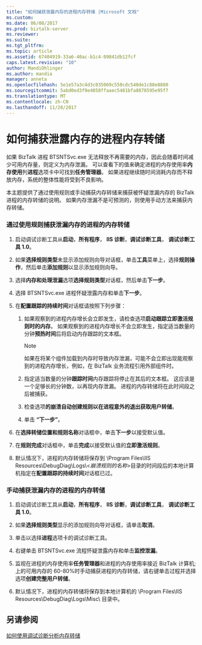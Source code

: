 ```yaml
---
title: "如何捕获泄露内存的进程内存转储 |Microsoft 文档"
ms.custom: 
ms.date: 06/08/2017
ms.prod: biztalk-server
ms.reviewer: 
ms.suite: 
ms.tgt_pltfrm: 
ms.topic: article
ms.assetid: 67404919-33a6-40ac-b1c4-09841db12fcf
caps.latest.revision: "10"
author: MandiOhlinger
ms.author: mandia
manager: anneta
ms.openlocfilehash: 5e1e57a3c4d3c035069c550cdc540de1c88e8880
ms.sourcegitcommit: 5abd0ed3f9e4858ffaaec5481bfa8878595e95f7
ms.translationtype: MT
ms.contentlocale: zh-CN
ms.lasthandoff: 11/28/2017
---
```

# <a name="how-to-capture-a-memory-dump-of-a-process-that-is-leaking-memory"></a>如何捕获泄露内存的进程内存转储
如果 BizTalk 进程 BTSNTSvc.exe 无法释放不再需要的内存，因此会随着时间减少可用内存量，则定义为内存泄漏。 可以查看下的值来确定进程的内存使用率**内存使用**列**进程**选项卡中可找到**任务管理器**。 如果进程继续随时间消耗内存而不释放内存，系统的整体性能将受到不良影响。  
  
 本主题提供了通过使用规则或手动捕获内存转储来捕获被怀疑泄漏内存的 BizTalk 进程的内存转储的说明。 如果内存泄漏不是可预测的，则使用手动方法来捕获内存转储。  
  
### <a name="to-capture-a-memory-dump-of-a-process-that-is-leaking-memory-by-using-a-rule"></a>通过使用规则捕获泄漏内存的进程的内存转储  
  
1.  启动调试诊断工具从**启动**，**所有程序**， **IIS 诊断**，**调试诊断工具**， **调试诊断工具 1.0**。  
  
2.  如果**选择规则类型**未显示添加规则向导对话框，单击**工具**菜单上，选择**规则操作**，然后单击**添加规则**以显示添加规则向导。  
  
3.  选择**内存和处理泄漏**选项**选择规则类型**对话框，然后单击**下一步**。  
  
4.  选择 BTSNTSvc.exe 进程怀疑泄露内存和单击**下一步**。  
  
5.  在**配置跟踪的持续时间**对话框请按照下列步骤：  
  
    1.  如果观察到的进程内存增长会立即发生，请检查选项**启动跟踪立即激活规则时的内存**。 如果观察到的进程内存增长不会立即发生，指定适当数量的分钟**预热时间**后将启动内存跟踪的文本框。  
  
        > [!NOTE]
        >  如果在将某个组件加载到内存时导致内存泄漏，可能不会立即出现能观察到的进程内存增长，例如，在 BizTalk 业务流程引用外部组件时。  
  
    2.  指定适当数量的分钟**跟踪时间**内存跟踪将停止在其后的文本框。 这应该是一个足够长的分钟数，以再现内存泄漏。 进程的内存转储将在此时间段之后被捕获。  
  
    3.  检查选项**的崩溃自动创建规则以在进程意外的退出获取用户转储**。  
  
    4.  单击 **“下一步”**。  
  
6.  在**选择转储位置和规则名称**对话框中，单击**下一步**以接受默认值。  
  
7.  在**规则完成**对话框中，单击**完成**以接受默认值的**立即激活规则**。  
  
8.  默认情况下，进程的内存转储将保存到 \Program Files\IIS Resources\DebugDiag\Logs\\<*崩溃规则的名称*\>目录的时间段后的本地计算机指定在**配置跟踪的持续时间**对话框已过。  
  
### <a name="to-manually-capture-a-memory-dump-of-a-process-that-is-leaking-memory"></a>手动捕获泄漏内存的进程的内存转储  
  
1.  启动调试诊断工具从**启动**，**所有程序**， **IIS 诊断**，**调试诊断工具**， **调试诊断工具 1.0**。  
  
2.  如果**选择规则类型**显示的添加规则向导对话框，请单击**取消**。  
  
3.  单击以选择**进程**选项卡的调试诊断工具。  
  
4.  右键单击 BTSNTSvc.exe 流程怀疑泄露内存和单击**监控泄漏**。  
  
5.  监视在进程的内存使用率**任务管理器**和进程的内存使用率接近 BizTalk 计算机; 上的可用内存的 60-80%时手动捕获进程的内存转储，请右键单击过程并选择选项**创建完整用户转储**。  
  
6.  默认情况下，进程的内存转储将保存到本地计算机的 \Program Files\IIS Resources\DebugDiag\Logs\Misc\ 目录中。  
  
## <a name="see-also"></a>另请参阅  
 [如何使用调试诊断分析内存转储](../core/how-to-use-debug-diagnostics-to-analyze-a-memory-dump.md)
